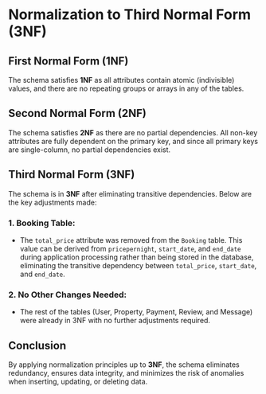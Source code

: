 # Normalization to Third Normal Form (3NF)

## First Normal Form (1NF)
The schema satisfies **1NF** as all attributes contain atomic (indivisible) values, and there are no repeating groups or arrays in any of the tables.

## Second Normal Form (2NF)
The schema satisfies **2NF** as there are no partial dependencies. All non-key attributes are fully dependent on the primary key, and since all primary keys are single-column, no partial dependencies exist.

## Third Normal Form (3NF)
The schema is in **3NF** after eliminating transitive dependencies. Below are the key adjustments made:

### 1. Booking Table:
- The `total_price` attribute was removed from the `Booking` table. This value can be derived from `pricepernight`, `start_date`, and `end_date` during application processing rather than being stored in the database, eliminating the transitive dependency between `total_price`, `start_date`, and `end_date`.

### 2. No Other Changes Needed:
- The rest of the tables (User, Property, Payment, Review, and Message) were already in 3NF with no further adjustments required.

## Conclusion
By applying normalization principles up to **3NF**, the schema eliminates redundancy, ensures data integrity, and minimizes the risk of anomalies when inserting, updating, or deleting data.
